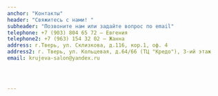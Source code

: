 ```yaml
---
anchor: "Контакты"
header: "Свяжитесь с нами! "
subheader: "Позвоните нам или задайте вопрос по email"
telephone: +7 (903) 804 65 72 — Евгения
telephone2: +7 (963) 154 32 02 — Жанна
address: г.Тверь, ул. Склизкова, д.116, кор.1, оф. 4
address2: г. Тверь, ул. Кольцевая, д.64/66 (ТЦ "Кредо"), 3-ий этаж 
email: krujeva-salon@yandex.ru




---
```

